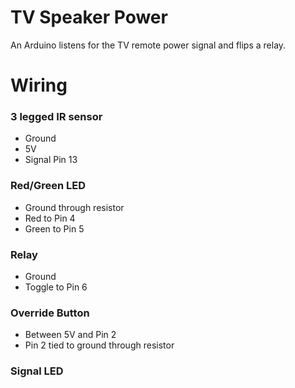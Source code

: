 TV Speaker Power
================
An Arduino listens for the TV remote power signal and flips a relay.

# Wiring
### 3 legged IR sensor
- Ground
- 5V
- Signal Pin 13

### Red/Green LED
- Ground through resistor
- Red to Pin 4
- Green to Pin 5

### Relay
- Ground
- Toggle to Pin 6

### Override Button
- Between 5V and Pin 2
- Pin 2 tied to ground through resistor

### Signal LED
